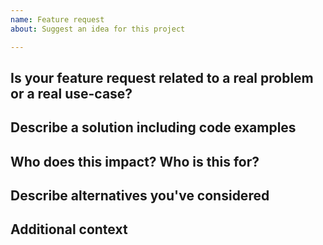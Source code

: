 ```yaml
---
name: Feature request
about: Suggest an idea for this project

---
```


## Is your feature request related to a real problem or a real use-case?
<!-- A clear description of your problem or your use-case-->

## Describe a solution including code examples
<!-- A clear description of the solution with nicely formatted code showing usage examples, especially if that's a new api proposal -->

## Who does this impact? Who is this for?
<!-- Who is this for? All users? TypeScript users? Beginners? Advanced? Yourself? People using X, Y, X, etc.? -->

## Describe alternatives you've considered
<!-- A clear and concise description of any alternative solutions or workaround you've considered  -->

## Additional context
<!-- Add any other context, links or related issues -->
